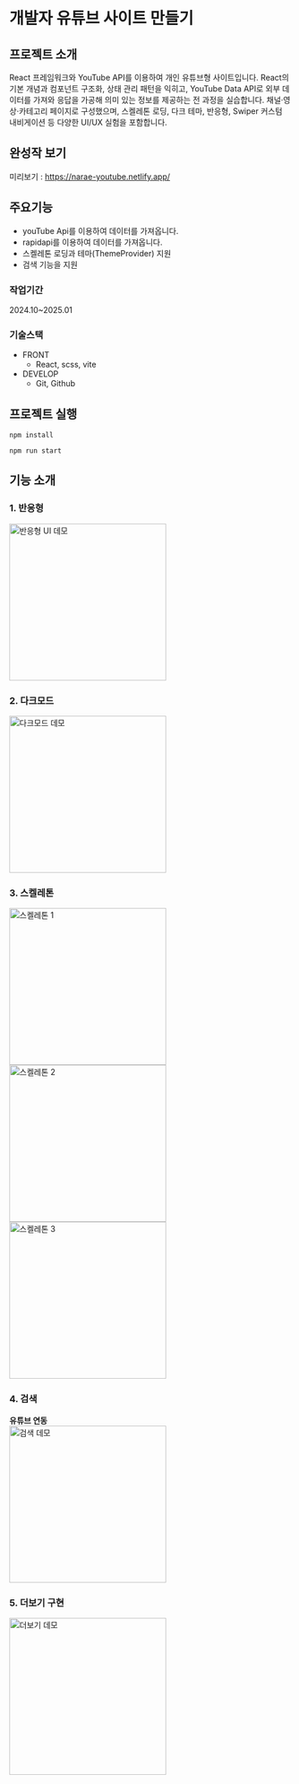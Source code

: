 # 개발자 유튜브 사이트 만들기

## 프로젝트 소개

<p>React 프레임워크와 YouTube API를 이용하여 개인 유튜브형 사이트입니다. React의 기본 개념과 컴포넌트 구조화, 상태 관리 패턴을 익히고, YouTube Data API로 외부 데이터를 가져와 응답을 가공해 의미 있는 정보를 제공하는 전 과정을 실습합니다. 채널·영상·카테고리 페이지로 구성했으며, 스켈레톤 로딩, 다크 테마, 반응형, Swiper 커스텀 내비게이션 등 다양한 UI/UX 실험을 포함합니다.</p>

## 완성작 보기
미리보기 : https://narae-youtube.netlify.app/

## 주요기능
- youTube Api를 이용하여 데이터를 가져옵니다.
- rapidapi를 이용하여 데이터를 가져옵니다.
- 스켈레톤 로딩과 테마(ThemeProvider) 지원
- 검색 기능을 지원

### 작업기간
2024.10~2025.01

### 기술스택
- FRONT
    - React, scss, vite
- DEVELOP
    - Git, Github

## 프로젝트 실행
```
npm install

npm run start
```

## 기능 소개
### 1. 반응형
<img src="https://appalling-emerald-rkewwt66da.edgeone.app/UI.gif" width="280" alt="반응형 UI 데모" />

### 2. 다크모드
<img src="https://insufficient-crimson-wdtbrxrpjf.edgeone.app/theme.gif" width="280" alt="다크모드 데모" />

### 3. 스켈레톤
<p>
  <img src="https://ripe-cyan-gppnvy4kd2.edgeone.app/skeleton-1.gif" width="280" alt="스켈레톤 1" />
  <img src="https://soft-plum-h4kmz8ub3k.edgeone.app/skeleton-2.gif" width="280" alt="스켈레톤 2" />
  <img src="https://monthly-teal-cv71mluk2f.edgeone.app/skeleton-3.gif" width="280" alt="스켈레톤 3" />
</p>

### 4. 검색
<p>
  <strong>유튜브 연동</strong><br />
  <img src="https://vivid-beige-j1mlgqpash.edgeone.app/search.gif" width="280" alt="검색 데모" />
</p>

### 5. 더보기 구현
<img src="https://energetic-gray-tbqpjubz9o.edgeone.app/more.gif" width="280" alt="더보기 데모" />